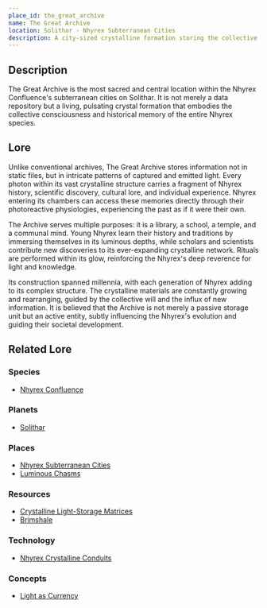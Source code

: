 ```yaml
---
place_id: the_great_archive
name: The Great Archive
location: Solithar - Nhyrex Subterranean Cities
description: A city-sized crystalline formation storing the collective memory of the Nhyrex species in pure light.
---
```


## Description

The Great Archive is the most sacred and central location within the Nhyrex Confluence's subterranean cities on Solithar. It is not merely a data repository but a living, pulsating crystal formation that embodies the collective consciousness and historical memory of the entire Nhyrex species.

## Lore

Unlike conventional archives, The Great Archive stores information not in static files, but in intricate patterns of captured and emitted light. Every photon within its vast crystalline structure carries a fragment of Nhyrex history, scientific discovery, cultural lore, and individual experience. Nhyrex entering its chambers can access these memories directly through their photoreactive physiologies, experiencing the past as if it were their own.

The Archive serves multiple purposes: it is a library, a school, a temple, and a communal mind. Young Nhyrex learn their history and traditions by immersing themselves in its luminous depths, while scholars and scientists contribute new discoveries to its ever-expanding crystalline network. Rituals are performed within its glow, reinforcing the Nhyrex's deep reverence for light and knowledge.

Its construction spanned millennia, with each generation of Nhyrex adding to its complex structure. The crystalline materials are constantly growing and rearranging, guided by the collective will and the influx of new information. It is believed that the Archive is not merely a passive storage unit but an active entity, subtly influencing the Nhyrex's evolution and guiding their societal development.

## Related Lore

### Species
*   [Nhyrex Confluence](/species/nhyrex_confluence)

### Planets
*   [Solithar](/planets/solithar)

### Places
*   [Nhyrex Subterranean Cities](/places/nhyrex_subterranean_cities)
*   [Luminous Chasms](/places/luminous_chasms)

### Resources
*   [Crystalline Light-Storage Matrices](/resources/crystalline_light_storage_matrices)
*   [Brimshale](/resources/brimshale)

### Technology
*   [Nhyrex Crystalline Conduits](/technology/nhyrex_crystalline_conduits)

### Concepts
*   [Light as Currency](/concepts/light_as_currency) 